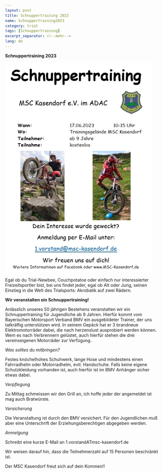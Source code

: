 ```yaml
---
layout: post
title: Schnuppertraining 2023
name: Schnuppertraining2023
category: trial
tags: [Schnuppertraining]
excerpt_separator: <!--mehr-->
lang: de
---
```


**Schnuppertraining 2023**

![](https://raw.githubusercontent.com/msc-kasendorf/docker/master/docs/download/20230519-Schnuppertraining.jpg)

<!--mehr-->


Egal ob du Trial-Newbee, Couchpotatoe oder einfach nur interessierter Freizeitsportler bist, bei uns findet jeder,
egal ob Alt oder Jung, seinen Einstieg in die Welt des Trialsports: Akrobatik auf zwei Rädern.

**Wir veranstalten ein Schnuppertraining!**

Anlässlich unseres 50 jährigen Bestehens veranstalten wir ein Schnuppertraining für Jugendliche ab 9 Jahren. 
Hierfür kommt vom Bayerischen Motorsport Verband BMV ein ausgebildeter Trainer, der uns tatkräftig unterstützen wird.
In seinem Gepäck hat er 3 brandneue Elektromotorräder dabei, die nach herzenslust ausprobiert werden können.
Wem es nach Verbrennern gelüstet, auch hierfür stehen die drei vereinseigenen Motorräder zur Verfügung.

*Was solltes du mitbringen?*

Festes knöchelhohes Schuhwerk, lange Hose und mindestens einen Fahrradhelm oder Motorradhelm, evtl. Handschuhe.
Falls keine eigene Schutzkleidung vorhanden ist, auch hierfür ist im BMV Anhänger sicher etwas dabei.

*Verpflegung*

Zu Mittag schmeissen wir den Grill an, ich hoffe jeder der angemeldet ist mag auch Bratwürste.

*Versicherung*

Die Veranstaltung ist durch den BMV versichert. Für den Jugendlichen muß aber eine Unterschrift der Erziehungsberechtigen abgegeben werden.

*Anmelgung*

Schreibt eine kurze E-Mail an 1.vorstandATmsc-kasendorf.de

Wir weisen darauf hin, dass die Teilnehmerzahl auf 15 Personen beschränkt ist.

Der MSC Kasendorf freut sich auf dein Kommen!!
